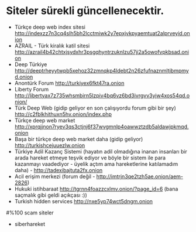 # Siteler sürekli güncellenecektir. 
* Türkçe deep web index sitesi http://indexzz7n3cq4slh5bh2lcctmiwk2y7epxjvkpyaemtuat2alprveyid.onion
* AZRAIL - Türk kiralık katil sitesi http://azrail4b42chtxjsydxhr3psgqhyntrzuknlzu57ji2a5owofvpkbsad.onion 
* Deep Türkiye http://deeptrheyytwpb5xehoz32zmnqkp4ldebt2n26zfufnaznmltjbmpmyd.onion
* Anontürk Forum http://turkiyex6fkt47ra.onion
* Liberty Forum http://libertyax7z735whsmbirn5lzpiv4bq6vz6bd3ivrgvv3yjw4xos54qd.onion/
* Türk Deep Web (gidip geliyor en son çalışıyordu forum gibi bir şey) http://c2fblkhithuxn5hv.onion/index.php
* Türkçe deep web market http://xprqjjnon7ryev3qs3ctjnj6f37wvgmnlp4oawwztzdb5aldawjpkmqd.onion
* Başa bir türkçe deep web market daha (gidip geliyor) http://turkishcejuuezlw.onion
* Türkiye Adil Kazanç Sistemi (hayatın adil olmadığına inanan insanları bir arada hareket etmeye teşvik ediyor ve böyle bir sistem ile para kazanmayı vaadediyor - üyelik açtım ama hareketlerine katılamadım daha) - http://tadexibajtuta2fx.onion
* Acil erişim merkezi (forum değil - http://imtrjn3qe2tzh5ae.onion/aem-2826)
* Hukuki istihbaraat http://tgrnn4foazzcxlmv.onion/?page_id=6 (bana saçmalık gibi geldi açıkçası :))
* Turkish hidden services http://nxe5yp74wct5dngm.onion

#%100 scam siteler
* siberhareket
